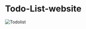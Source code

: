 # Todo-List-website
![Todolist](https://user-images.githubusercontent.com/54667635/226958387-f03e1dfc-d6d4-4ad4-b7dd-13492d4f0775.PNG)
